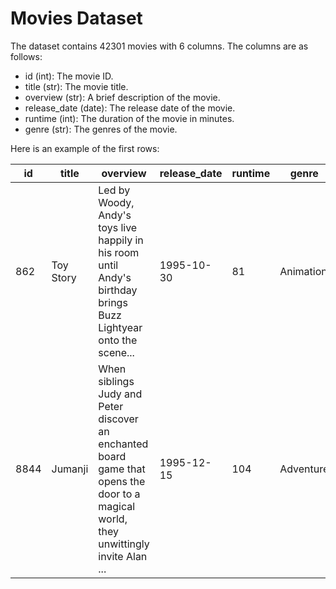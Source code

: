 # Movies Dataset

The dataset contains 42301 movies with 6 columns. The columns are as follows:
- id (int): The movie ID.
- title (str): The movie title.
- overview (str): A brief description of the movie.
- release_date (date): The release date of the movie.
- runtime (int): The duration of the movie in minutes.
- genre (str): The genres of the movie.

Here is an example of the first rows:

| id    | title             | overview                                                                                                                                                    | release_date | runtime | genre     |
|-------|-------------------|-------------------------------------------------------------------------------------------------------------------------------------------------------------|--------------|---------|-----------|
| 862   | Toy Story         | Led by Woody, Andy's toys live happily in his room until Andy's birthday brings Buzz Lightyear onto the scene...                                            | 1995-10-30   | 81      | Animation |
| 8844  | Jumanji           | When siblings Judy and Peter discover an enchanted board game that opens the door to a magical world, they unwittingly invite Alan ...                      | 1995-12-15   | 104     | Adventure |

